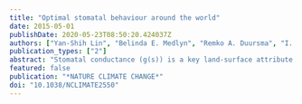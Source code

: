 ```yaml
---
title: "Optimal stomatal behaviour around the world"
date: 2015-05-01
publishDate: 2020-05-23T08:50:20.424037Z
authors: ["Yan-Shih Lin", "Belinda E. Medlyn", "Remko A. Duursma", "I. Colin Prentice", "Han Wang", "Sofia Baig", "Derek Eamus", "Victor Resco de Dios", "Patrick Mitchell", "David S. Ellsworth", "Maarten Op de Beeck", "Goran Wallin", "Johan Uddling", "Lasse Tarvainen", "Maj-Lena Linderson", "Lucas A. Cernusak", "Jesse B. Nippert", "Troyw. Ocheltree", "David T. Tissue", "Nicolas K. Martin-St Paul", "Alistair Rogers", "Je M. Warren", "Paolo De Angelis", "Kouki Hikosaka", "Qingmin Han", "Yusuke Onoda", "Teresa E. Gimeno", "Craig V. M. Barton", "Jonathan Bennie", "Damien Bonal", "Alexandre Bosc", "Markus Loew", "Cate Macinins-Ng", "Ana Rey", "Lucy Rowland", "Samantha A. Setterfield", "Sabine Tausz-Posch", "Joana Zaragoza-Castells", "Mark S. J. Broadmeadow", "John E. Drake", "Michael Freeman", "Oula Ghannoum", "Lindsay B. Hutley", "Jeff W. Kelly", "Kihachiro Kikuzawa", "Pasi Kolari", "Kohei Koyama", "Jean-Marc Limousin", "Patrick Meir", "Antonio C. Lola da Costa", "Teis N. Mikkelsen", "Norma Salinas", "Wei Sun", "Lisa Wingate"]
publication_types: ["2"]
abstract: "Stomatal conductance (g(s)) is a key land-surface attribute as it links transpiration, the dominant component of global land evapotranspiration, and photosynthesis, the driving force of the global carbon cycle. Despite the pivotal role of g(s) in predictions of global water and carbon cycle changes, a global-scale database and an associated globally applicable model of g(s) that allow predictions of stomatal behaviour are lacking. Here, we present a database of globally distributed g(s) obtained in the field for a wide range of plant functional types (PFTs) and biomes. We find that stomatal behaviour differs among PFTs according to their marginal carbon cost of water use, as predicted by the theory underpinning the optimal stomatal model(1) and the leaf and wood economics spectrum(2,3). We also demonstrate a global relationship with climate. These findin g(s) provide a robust theoretical framework for understanding and predicting the behaviour of g(s) across biomes and across PFTs that can be applied to regional, continental and global-scale modelling of ecosystem productivity, energy balance and ecohydrological processes in a future changing climate."
featured: false
publication: "*NATURE CLIMATE CHANGE*"
doi: "10.1038/NCLIMATE2550"
---
```


